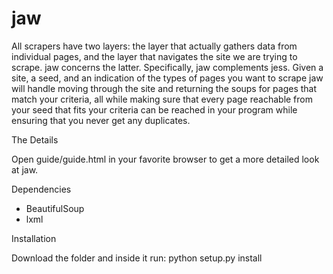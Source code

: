 # jaw

All scrapers have two layers: the layer that actually gathers data from individual
pages, and the layer that navigates the site we are trying to scrape.
jaw concerns the latter. Specifically, jaw complements jess. Given a site, a seed, 
and an indication of the types of pages you want to scrape jaw will handle moving 
through the site and returning the soups for pages that match your criteria, all 
while making sure that every page reachable from your seed that fits your criteria 
can be reached in your program while ensuring that you never get any duplicates.

The Details

Open guide/guide.html in your favorite browser to get a more detailed look at jaw.

Dependencies

 * BeautifulSoup
 * lxml

Installation

Download the folder and inside it run: python setup.py install
